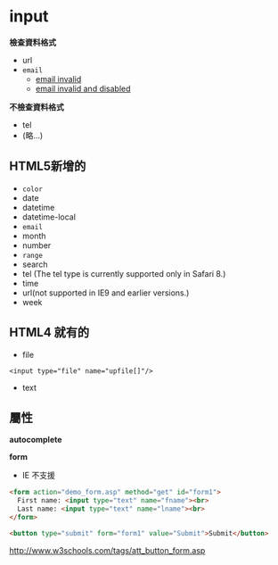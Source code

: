 # input

**檢查資料格式**

* url
* `email`
    * [email invalid](http://codepen.io/alincode/pen/LbOJYO)
    * [email invalid and disabled](http://codepen.io/alincode/pen/gLXdaZ)

**不檢查資料格式**

* tel
* (略...)

## HTML5新增的

* `color`
* date
* datetime
* datetime-local
* `email`
* month
* number
* `range`
* search
* tel (The tel type is currently supported only in Safari 8.)
* time
* url(not supported in IE9 and earlier versions.)
* week

## HTML4 就有的

* file

`<input type="file" name="upfile[]"/>`

* text

## 屬性

**autocomplete**

**form**

* IE 不支援

```html
<form action="demo_form.asp" method="get" id="form1">
  First name: <input type="text" name="fname"><br>
  Last name: <input type="text" name="lname"><br>
</form>

<button type="submit" form="form1" value="Submit">Submit</button>
```

http://www.w3schools.com/tags/att_button_form.asp
